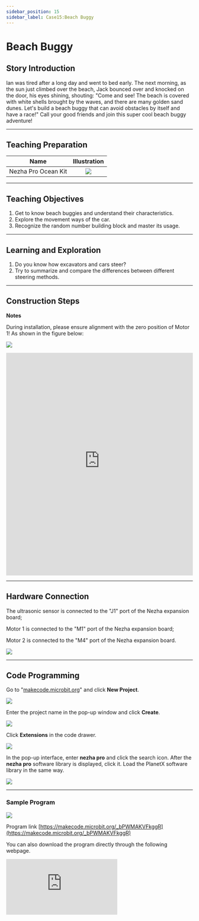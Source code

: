 ```yaml
---
sidebar_position: 15
sidebar_label: Case15:Beach Buggy
---
```


# Beach Buggy

## Story Introduction

Ian was tired after a long day and went to bed early. The next morning, as the sun just climbed over the beach, Jack bounced over and knocked on the door, his eyes shining, shouting: "Come and see! The beach is covered with white shells brought by the waves, and there are many golden sand dunes. Let's build a beach buggy that can avoid obstacles by itself and have a race!" Call your good friends and join this super cool beach buggy adventure!

---

## Teaching Preparation

| Name | Illustration |
| :----------: | :--------------------------: |
| Nezha Pro Ocean Kit | ![](https://wiki-media-ef.oss-cn-hongkong.aliyuncs.com/docs/microbit/building-blocks/nezha-pro-ocean-kit/nezha-pro-ocean-kit-products-introduction-002.png.png) |

---
## Teaching Objectives

1. Get to know beach buggies and understand their characteristics.
2. Explore the movement ways of the car.
3. Recognize the random number building block and master its usage.

---
## Learning and Exploration

1. Do you know how excavators and cars steer?
2. Try to summarize and compare the differences between different steering methods.

---
## Construction Steps

**Notes**

During installation, please ensure alignment with the zero position of Motor 1! As shown in the figure below:

![](https://wiki-media-ef.oss-cn-hongkong.aliyuncs.com/docs/microbit/building-blocks/nezha-pro-ocean-kit/nezha-pro-ocean-kit-00.png)

<embed src="https://wiki-media-ef.oss-cn-hongkong.aliyuncs.com/docs/microbit/building-blocks/nezha-pro-ocean-kit/setup-diagram/case15/nezha-pro-ocean-kit-15-1.png.pdf" type="application/pdf" width="100%" height="600px" />

---
## Hardware Connection

The ultrasonic sensor is connected to the "J1" port of the Nezha expansion board;

Motor 1 is connected to the "M1" port of the Nezha expansion board;

Motor 2 is connected to the "M4" port of the Nezha expansion board.

![](https://wiki-media-ef.oss-cn-hongkong.aliyuncs.com/docs/microbit/building-blocks/nezha-pro-ocean-kit/setup-diagram/case15/nezha-pro-ocean-kit-15-3.png.png)

---
## Code Programming

Go to "[makecode.microbit.org](https://makecode.microbit.org)" and click **New Project**.

![](https://wiki-media-ef.oss-cn-hongkong.aliyuncs.com/docs/microbit/building-blocks/microbit-space-science-kit/images/microbit-space-science-kit-case01-07.png)

Enter the project name in the pop-up window and click **Create**.

![](https://wiki-media-ef.oss-cn-hongkong.aliyuncs.com/docs/microbit/building-blocks/microbit-space-science-kit/images/microbit-space-science-kit-case01-11.png)

Click **Extensions** in the code drawer.

![](https://wiki-media-ef.oss-cn-hongkong.aliyuncs.com/docs/microbit/building-blocks/microbit-space-science-kit/images/microbit-space-science-kit-case01-09.png)

In the pop-up interface, enter **nezha pro** and click the search icon. After the **nezha pro** software library is displayed, click it. Load the PlanetX software library in the same way.

![](https://wiki-media-ef.oss-cn-hongkong.aliyuncs.com/docs/microbit/building-blocks/microbit-space-science-kit/images/microbit-space-science-kit-case01-10.png)

---
### Sample Program

![](https://wiki-media-ef.oss-cn-hongkong.aliyuncs.com/docs/microbit/building-blocks/nezha-pro-ocean-kit/setup-diagram/nezha-pro-ocean-kit-15.png)

Program link
[https://makecode.microbit.org/_bPWMAKVFkggR](https://makecode.microbit.org/_bPWMAKVFkggR)

You can also download the program directly through the following webpage.

<div
    style={{
        position: 'relative',
        paddingBottom: '60%',
        overflow: 'hidden',
    }}
>
    <iframe
        src="https://makecode.microbit.org/_bPWMAKVFkggR"
        frameborder="0"
        sandbox="allow-popups allow-forms allow-scripts allow-same-origin"
        style={{
            position: 'absolute',
            width: '100%',
            height: '100%',
        }}
    />
</div>

---
### Download Program

Use a USB cable to connect the PC and micro:bit V2.

![](https://wiki-media-ef.oss-cn-hongkong.aliyuncs.com/docs/microbit/building-blocks/microbit-space-science-kit/images/microbit-space-science-kit-manual03.gif)

After successful connection, a drive named MICROBIT will be recognized on the computer.

![](https://wiki-media-ef.oss-cn-hongkong.aliyuncs.com/docs/microbit/building-blocks/microbit-space-science-kit/images/microbit-space-science-kit-manual06.png)

Click ![](https://wiki-media-ef.oss-cn-hongkong.aliyuncs.com/docs/microbit/building-blocks/microbit-space-science-kit/images/microbit-space-science-kit-manual07.png) in the lower left corner and select **Connect Device**.

![](https://wiki-media-ef.oss-cn-hongkong.aliyuncs.com/docs/microbit/building-blocks/microbit-space-science-kit/images/microbit-space-science-kit-manual11.png)

Click ![](https://wiki-media-ef.oss-cn-hongkong.aliyuncs.com/docs/microbit/building-blocks/microbit-space-science-kit/images/microbit-space-science-kit-manual08.png).

![](https://wiki-media-ef.oss-cn-hongkong.aliyuncs.com/docs/microbit/building-blocks/microbit-space-science-kit/images/microbit-space-science-kit-manual12.png)

Click ![](https://wiki-media-ef.oss-cn-hongkong.aliyuncs.com/docs/microbit/building-blocks/microbit-space-science-kit/images/microbit-space-science-kit-manual09.png).

![](https://wiki-media-ef.oss-cn-hongkong.aliyuncs.com/docs/microbit/building-blocks/microbit-space-science-kit/images/microbit-space-science-kit-manual13.png)

In the pop-up window, select **BBC micro:bit CMSIS-DAP**, then select **Connect**. So far, our micro:bit has been connected successfully.

![](https://wiki-media-ef.oss-cn-hongkong.aliyuncs.com/docs/microbit/building-blocks/microbit-space-science-kit/images/microbit-space-science-kit-manual14.png)

Click **Download Program**

![](https://wiki-media-ef.oss-cn-hongkong.aliyuncs.com/docs/microbit/building-blocks/microbit-space-science-kit/images/microbit-space-science-kit-manual10.png)

---
## Case Demonstration

When the ultrasonic sensor detects a distance < 20CM, the beach buggy randomly retreats to the left or right; if the ultrasonic sensor detects a distance > 20CM, the beach buggy moves forward.



---
## Extended Knowledge

### Car VS Excavator Steering

The steering systems of cars and excavators have significant differences in principles, structures, and functions. The core reason is that their usage scenarios (road driving vs. engineering operations) and driving methods (wheeled vs. tracked / wheeled) are different, leading to completely different steering design goals. The following is a comparison from key dimensions:

#### 1. Steering Principle: "Deflecting Wheels" vs "Speed Difference Drive"

**Car**: It belongs to wheeled deflection steering, which realizes steering by changing the deflection angle of the wheels.
When the steering wheel is turned, the steering rod is driven by the steering gear (such as rack and pinion type, recirculating ball type), causing the front wheels (a few models have rear wheels or four wheels) to deflect at a certain angle, and the direction is changed by the friction between the wheels and the ground. Essentially, it is "guiding the vehicle body to steer through changes in wheel direction".

**Excavator**: The mainstream is crawler-type differential steering (some small excavators are wheeled, but the principle is still different from that of cars), which realizes steering through the speed difference between the two crawlers.
Excavators have no "steering wheels"; instead, the hydraulic system controls the drive motors of the crawlers on both sides:
When the crawlers on both sides rotate at the same speed and in the same direction, the machine body travels in a straight line;
When one crawler decelerates / stops and the other rotates normally, the machine body turns to the decelerated side (with a larger turning radius);
When the crawlers on both sides rotate in opposite directions, the machine body can turn 360° in place ("zero turning radius", suitable for operations in narrow spaces).

#### 2. Structure and Power Source: "Power Assistance" vs "Hydraulic Drive"
**Car:**
Structure: Steering wheel → steering column → steering gear (core component, converting rotational motion into linear push-pull) → steering rod → wheel steering knuckle.
Power: It relies on the driver's physical strength + power assistance system (hydraulic power steering HPS, electric power steering EPS). The function of the power assistance system is to "save effort", allowing the driver to easily turn the steering wheel at low speeds (such as parking) and increasing steering resistance at high speeds to ensure stability.

**Excavator:**
Structure: Joystick (or steering wheel, for small wheeled ones) → hydraulic valve group → hydraulic pipeline → drive motors of crawlers on both sides (or wheeled drive axle).
Power: It completely relies on the hydraulic system. The driver controls the flow and direction of hydraulic oil through the joystick to directly drive the speed difference of the crawlers / wheels. The hydraulic system provides strong torque, enabling easy steering even when the machine body is under heavy load (such as when the bucket is full of materials) without additional effort from the driver.

#### 3. Steering Characteristics: "Precise and Smooth" vs "Flexible and Heavy-Duty"

**Car:**
The steering ratio (the ratio of the steering wheel rotation angle to the wheel deflection angle) is small (usually 12:1~20:1), that is, a small rotation of the steering wheel can cause the wheels to deflect significantly, which is suitable for "precise fine-tuning" in road driving (such as lane changing, cornering).
The turning radius is large (depending on the body length and wheelbase), and the steering process needs to keep the body stable (to avoid rollover). Therefore, the design emphasizes "linear response" (the steering wheel rotation amplitude is proportional to the steering angle).

**Excavator:**
There is no fixed "steering ratio"; the steering amplitude is completely determined by the speed difference of the crawlers on both sides, enabling "stepless adjustment" (from slow small-angle steering to in-place rotation).
The turning radius is extremely small (even zero radius), suitable for narrow construction sites (such as indoor demolition, foundation pit operations), and can stably steer on muddy and soft ground (the crawler has a large ground contact area, making it less likely to get stuck). Even when the machine body is carrying heavy objects (such as a bucket full of materials), the steering power can still be guaranteed.

In short, the steering of a car is "precise guidance optimized for road driving", while the steering of an excavator is "flexible heavy-duty drive designed for engineering scenarios". The differences between them stem from the fundamental differences in usage requirements.
